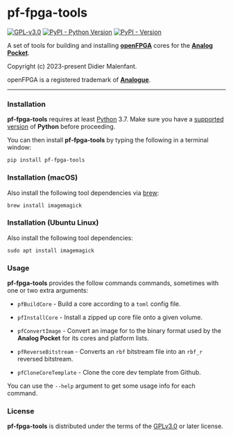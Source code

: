 # pf-fpga-tools

[![GPL-v3.0](https://img.shields.io/github/license/DidierMalenfant/pf-fpga-tools)](https://spdx.org/licenses/GPL-3.0-or-later.html) [![PyPI - Python Version](https://img.shields.io/pypi/pyversions/pf-fpga-tools.svg)](https://python.org) [![PyPI - Version](https://img.shields.io/pypi/v/pf-fpga-tools.svg)](https://pypi.org/project/pf-fpga-tools)

A set of tools for building and installing [**openFPGA**](https://www.analogue.co/developer) cores for the [**Analog Pocket**](https://www.analogue.co/pocket).

Copyright (c) 2023-present Didier Malenfant.

openFPGA is a registered trademark of [**Analogue**](https://analogue.co).

-----

### Installation

**pf-fpga-tools** requires at least [Python](https://python.org) 3.7. Make sure you have a [supported version](http://didier.malenfant.net/blog/nerdy/2022/08/17/installing-python.html) of **Python** before proceeding.

You can then install **pf-fpga-tools** by typing the following in a terminal window:
```console
pip install pf-fpga-tools
```

### Installation (macOS)

Also install the following tool dependencies via [brew](https://brew.sh):
```console
brew install imagemagick
```

### Installation (Ubuntu Linux)

Also install the following tool dependencies:
```
sudo apt install imagemagick
```

### Usage

**pf-fpga-tools** provides the follow commands commands, sometimes with one or two extra arguments:

- `pfBuildCore` - Build a core according to a `toml` config file.

- `pfInstallCore` - Install a zipped up core file onto a given volume.

- `pfConvertImage` - Convert an image for to the binary format used by the **Analog Pocket** for its cores and platform lists.

- `pfReverseBitstream` - Converts an `rbf` bitstream file into an `rbf_r` reversed bitstream.

- `pfCloneCoreTemplate` - Clone the core dev template from Github.

You can use the `--help` argument to get some usage info for each command.

### License

**pf-fpga-tools** is distributed under the terms of the [GPLv3.0](https://spdx.org/licenses/GPL-3.0-or-later.html) or later license.
